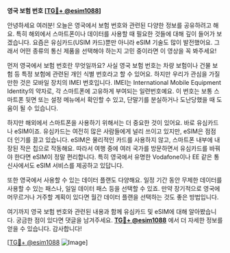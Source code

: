 **영국 보험 번호 [[TG💪+ @esim1088](https://t.me/s/esim1088)]**

안녕하세요 여러분! 오늘은 영국에서 보험 번호와 관련된 다양한 정보를 공유하려고 해요. 특히 해외에서 스마트폰이나 데이터를 사용할 때 필요한 것들에 대해 깊이 들어가 보겠습니다. 요즘은 유심카드(USIM 카드)뿐만 아니라 eSIM 기술도 많이 발전했어요. 그래서 어떤 종류의 통신 제품을 선택해야 하는지 고민 중이라면 이 영상을 꼭 봐주세요!

먼저 영국에서 보험 번호란 무엇일까요? 사실 영국 보험 번호는 차량 보험이나 건물 보험 등 특정 보험에 관련된 개인 식별 번호라고 할 수 있어요. 하지만 우리가 관심을 가질 만한 것은 모바일 장치의 IMEI 번호입니다. IMEI는 International Mobile Equipment Identity의 약자로, 각 스마트폰에 고유하게 부여되는 일련번호예요. 이 번호는 보통 스마트폰 뒷면 또는 설정 메뉴에서 확인할 수 있고, 단말기를 분실하거나 도난당했을 때 도움이 될 수 있습니다.

하지만 해외에서 스마트폰을 사용하기 위해서는 더 중요한 것이 있어요. 바로 유심카드나 eSIM이죠. 유심카드는 여전히 많은 사람들에게 널리 쓰이고 있지만, eSIM은 점점 더 인기를 끌고 있습니다. eSIM은 물리적인 카드를 사용하지 않고, 스마트폰 내부에 내장된 작은 칩으로 작동해요. 따라서 여행 중에 여러 국가를 방문하면서 유심카드를 바꿔야 한다면 eSIM이 정말 편리합니다. 특히 영국에서 유명한 Vodafone이나 EE 같은 통신사에서도 eSIM 서비스를 제공하고 있답니다.

또한 영국에서 사용할 수 있는 데이터 플랜도 다양해요. 일정 기간 동안 무제한 데이터를 사용할 수 있는 패스나, 일일 데이터 패스 등을 선택할 수 있죠. 만약 장기적으로 영국에 머무르거나 거주할 계획이 있다면 월간 데이터 플랜을 선택하는 것도 좋은 방법입니다.

여기까지 영국 보험 번호와 관련된 내용과 함께 유심카드 및 eSIM에 대해 알아봤습니다. 궁금한 점이 있다면 댓글을 남겨주세요. **[TG💪+ @esim1088](https://t.me/s/esim1088)** 에서 더 자세한 정보를 얻을 수 있습니다. 감사합니다!

[[TG💪+ @esim1088](https://t.me/s/esim1088) ![Image](https://i.postimg.cc/Y0z9fWf4/image.png)]
